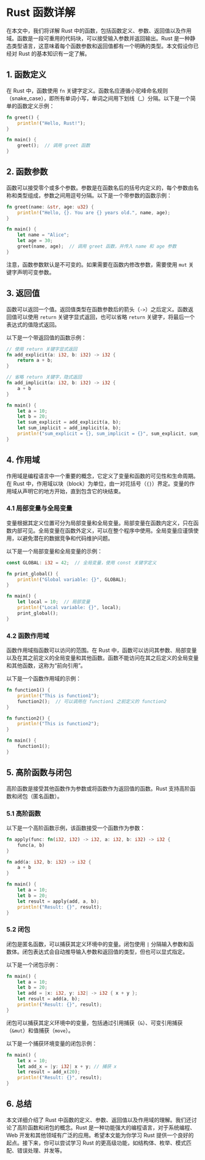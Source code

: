 # Rust 函数详解

在本文中，我们将详解 Rust 中的函数，包括函数定义、参数、返回值以及作用域。函数是一段可重用的代码块，可以接受输入参数并返回输出。Rust 是一种静态类型语言，这意味着每个函数参数和返回值都有一个明确的类型。本文假设你已经对 Rust 的基本知识有一定了解。


<a name="函数定义"></a>
## 1. 函数定义

在 Rust 中，函数使用 `fn` 关键字定义。函数名应遵循小驼峰命名规则（snake_case），即所有单词小写，单词之间用下划线（_）分隔。以下是一个简单的函数定义示例：

```rust
fn greet() {
    println!("Hello, Rust!");
}

fn main() {
    greet();  // 调用 greet 函数
}
```

<a name="函数参数"></a>
## 2. 函数参数

函数可以接受零个或多个参数。参数是在函数名后的括号内定义的，每个参数由名称和类型组成，参数之间用逗号分隔。以下是一个带参数的函数示例：

```rust
fn greet(name: &str, age: u32) {
    println!("Hello, {}. You are {} years old.", name, age);
}

fn main() {
    let name = "Alice";
    let age = 30;
    greet(name, age);  // 调用 greet 函数，并传入 name 和 age 参数
}
```

注意，函数参数默认是不可变的。如果需要在函数内修改参数，需要使用 `mut` 关键字声明可变参数。

<a name="返回值"></a>
## 3. 返回值

函数可以返回一个值。返回值类型在函数参数后的箭头（`->`）之后定义。函数返回值可以使用 `return` 关键字显式返回，也可以省略 `return` 关键字，将最后一个表达式的值隐式返回。

以下是一个带返回值的函数示例：

```rust
// 使用 return 关键字显式返回
fn add_explicit(a: i32, b: i32) -> i32 {
    return a + b;
}

// 省略 return 关键字，隐式返回
fn add_implicit(a: i32, b: i32) -> i32 {
    a + b
}

fn main() {
    let a = 10;
    let b = 20;
    let sum_explicit = add_explicit(a, b);
    let sum_implicit = add_implicit(a, b);
    println!("sum_explicit = {}, sum_implicit = {}", sum_explicit, sum_implicit);
}
```

<a name="作用域"></a>
## 4. 作用域

作用域是编程语言中一个重要的概念，它定义了变量和函数的可见性和生命周期。在 Rust 中，作用域以块（block）为单位，由一对花括号（`{}`）界定。变量的作用域从声明它的地方开始，直到包含它的块结束。

### 4.1 局部变量与全局变量

变量根据其定义位置可分为局部变量和全局变量。局部变量在函数内定义，只在函数内部可见。全局变量在函数外定义，可以在整个程序中使用。全局变量应谨慎使用，以避免潜在的数据竞争和代码维护问题。

以下是一个局部变量和全局变量的示例：

```rust
const GLOBAL: i32 = 42;  // 全局变量，使用 const 关键字定义

fn print_global() {
    println!("Global variable: {}", GLOBAL);
}

fn main() {
    let local = 10;  // 局部变量
    println!("Local variable: {}", local);
    print_global();
}
```

### 4.2 函数作用域

函数作用域指函数可以访问的范围。在 Rust 中，函数可以访问其参数、局部变量以及在其之前定义的全局变量和其他函数。函数不能访问在其之后定义的全局变量和其他函数，这称为“前向引用”。

以下是一个函数作用域的示例：

```rust
fn function1() {
    println!("This is function1");
    function2();  // 可以调用在 function1 之前定义的 function2
}

fn function2() {
    println!("This is function2");
}

fn main() {
    function1();
}
```

<a name="高阶函数与闭包"></a>
## 5. 高阶函数与闭包

高阶函数是接受其他函数作为参数或将函数作为返回值的函数。Rust 支持高阶函数和闭包（匿名函数）。

### 5.1 高阶函数

以下是一个高阶函数示例，该函数接受一个函数作为参数：

```rust
fn apply(func: fn(i32, i32) -> i32, a: i32, b: i32) -> i32 {
    func(a, b)
}

fn add(a: i32, b: i32) -> i32 {
    a + b
}

fn main() {
    let a = 10;
    let b = 20;
    let result = apply(add, a, b);
    println!("Result: {}", result);
}
```

### 5.2 闭包

闭包是匿名函数，可以捕获其定义环境中的变量。闭包使用 `|` 分隔输入参数和函数体。闭包表达式会自动推导输入参数和返回值的类型，但也可以显式指定。

以下是一个闭包示例：

```rust
fn main() {
    let a = 10;
    let b = 20;
    let add = |x: i32, y: i32| -> i32 { x + y };
    let result = add(a, b);
    println!("Result: {}", result);
}
```

闭包可以捕获其定义环境中的变量，包括通过引用捕获（`&`）、可变引用捕获（`&mut`）和值捕获（`move`）。

以下是一个捕获环境变量的闭包示例：

```rust
fn main() {
    let x = 10;
    let add_x = |y: i32| x + y; // 捕获 x
    let result = add_x(20);
    println!("Result: {}", result);
}
```

<a name="总结"></a>
## 6. 总结

本文详细介绍了 Rust 中函数的定义、参数、返回值以及作用域的理解。我们还讨论了高阶函数和闭包的概念。Rust 是一种功能强大的编程语言，对于系统编程、Web 开发和其他领域有广泛的应用。希望本文能为你学习 Rust 提供一个良好的起点。接下来，你可以尝试学习 Rust 的更高级功能，如结构体、枚举、模式匹配、错误处理、并发等。